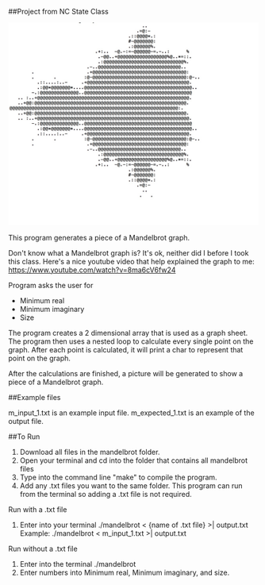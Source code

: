 ##Project from NC State Class

![alt tag](https://github.com/btyy77c/C-language/blob/master/mandelbrot/example.jpg)

This program generates a piece of a Mandelbrot graph. 

Don't know what a Mandelbrot graph is?  It's ok, neither did I before I took this class.  Here's a nice youtube video that help explained the graph to me:  
https://www.youtube.com/watch?v=8ma6cV6fw24


Program asks the user for 
   - Minimum real
   - Minimum imaginary
   - Size

The program creates a 2 dimensional array that is used as a graph sheet.  The program then uses a nested loop to calculate every single point on the graph.  After each point is calculated, it will print a char to represent that point on the graph. 

After the calculations are finished, a picture will be generated to show a piece of a Mandelbrot graph. 

##Example files

m_input_1.txt is an example input file. 
m_expected_1.txt is an example of the output file.

##To Run
   1. Download all files in the mandelbrot folder.
   2. Open your terminal and cd into the folder that contains all mandelbrot files
   3. Type into the command line "make" to compile the program.
   4. Add any .txt files you want to the same folder.  This program can run from the terminal so adding a .txt file is not required.

Run with a .txt file
   1. Enter into your terminal ./mandelbrot < {name of .txt file} >| output.txt
   Example: ./mandelbrot < m_input_1.txt >| output.txt

Run without a .txt file
   1. Enter into the terminal ./mandelbrot
   2. Enter numbers into Minimum real, Minimum imaginary, and size.
